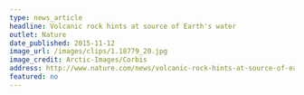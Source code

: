 ```yaml
---
type: news_article
headline: Volcanic rock hints at source of Earth's water
outlet: Nature
date_published: 2015-11-12
image_url: /images/clips/1.18779_20.jpg
image_credit: Arctic-Images/Corbis
address: http://www.nature.com/news/volcanic-rock-hints-at-source-of-earth-s-water-1.18779
featured: no
---
```

